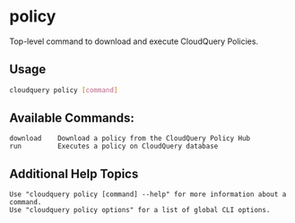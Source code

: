 # policy

Top-level command to download and execute CloudQuery Policies.

## Usage

```bash
cloudquery policy [command]
```

## Available Commands:
```
download    Download a policy from the CloudQuery Policy Hub
run         Executes a policy on CloudQuery database
```

## Additional Help Topics

```
Use "cloudquery policy [command] --help" for more information about a command.
Use "cloudquery policy options" for a list of global CLI options.
```
